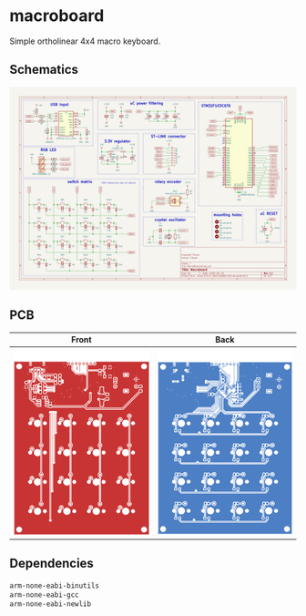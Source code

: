 # macroboard

Simple ortholinear 4x4 macro keyboard.

## Schematics

![text](images/MacroBoard-400dpi.png)

## PCB
Front | Back
:-------------------------:|:-------------------------:
![Front layer](images/pcb/MacroBoard-F_Cu.png) | ![Back layer](images/pcb/MacroBoard-B_Cu.png)

## Dependencies
```
arm-none-eabi-binutils
arm-none-eabi-gcc
arm-none-eabi-newlib
```
